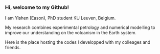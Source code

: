 ### Hi, welcome to my Github!

I am Yishen (Eason), PhD student KU Leuven, Belgium. 

My research combines experimental petrology and numerical modelling to improve our understanding on the volcanism in the Earth system.


Here is the place hosting the codes I developped with my colleages and friends.

<!--
**eazzzon/eazzzon** is a ✨ _special_ ✨ repository because its `README.md` (this file) appears on your GitHub profile.

Here are some ideas to get you started:

- 🔭 I’m currently working on ...
- 🌱 I’m currently learning ...
- 👯 I’m looking to collaborate on ...
- 🤔 I’m looking for help with ...
- 💬 Ask me about ...
- 📫 How to reach me: ...
- 😄 Pronouns: ...
- ⚡ Fun fact: ...
-->
